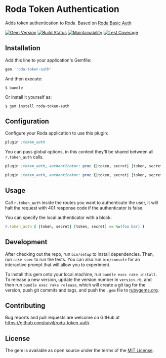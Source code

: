 # Roda Token Authentication

Adds token authentication to Roda.
Based on [Roda Basic Auth](https://github.com/badosu/roda-basic-auth)

[![Gem Version](https://badge.fury.io/rb/roda-token-auth.svg)](https://badge.fury.io/rb/roda-token-auth)
[![Build Status](https://travis-ci.org/raivil/roda-token-auth.svg?branch=master)](https://travis-ci.org/raivil/roda-token-auth)
[![Maintainability](https://api.codeclimate.com/v1/badges/c27ee51a6ea057c86ab3/maintainability)](https://codeclimate.com/github/raivil/roda-token-auth/maintainability)
[![Test Coverage](https://api.codeclimate.com/v1/badges/c27ee51a6ea057c86ab3/test_coverage)](https://codeclimate.com/github/raivil/roda-token-auth/test_coverage)

## Installation

Add this line to your application's Gemfile:

```ruby
gem 'roda-token-auth'
```

And then execute:

    $ bundle

Or install it yourself as:

    $ gem install roda-token-auth

## Configuration

Configure your Roda application to use this plugin:

```ruby
plugin :token_auth
```

You can pass global options, in this context they'll be shared between all
`r.token_auth` calls.

```ruby
plugin :token_auth, authenticator: proc {|token, secret| [token, secret] == %w(foo bar)}
```

```ruby
plugin :token_auth, authenticator: proc {|token, secret| [token, secret] == %w(foo bar)}, token_variable: "X-My-Custom-Token", secret_variable: "X-My-Custom-Secret"
```

## Usage

Call `r.token_auth` inside the routes you want to authenticate the user, it will halt
the request with 401 response code if the authenticator is false.

You can specify the local authenticator with a block:

```ruby
r.token_auth { |token, secret| [token, secret] == %w(foo bar) }
```

## Development

After checking out the repo, run `bin/setup` to install dependencies. Then, run `rake spec` to run the tests. You can also run `bin/console` for an interactive prompt that will allow you to experiment.

To install this gem onto your local machine, run `bundle exec rake install`. To release a new version, update the version number in `version.rb`, and then run `bundle exec rake release`, which will create a git tag for the version, push git commits and tags, and push the `.gem` file to [rubygems.org](https://rubygems.org).

## Contributing

Bug reports and pull requests are welcome on GitHub at https://github.com/raivil/roda-token-auth.

## License

The gem is available as open source under the terms of the [MIT License](http://opensource.org/licenses/MIT).
